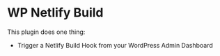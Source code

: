 WP Netlify Build
====

This plugin does one thing:

* Trigger a Netlify Build Hook from your WordPress Admin Dashboard
